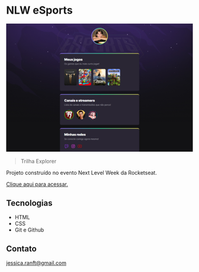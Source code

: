 # NLW eSports

![preview](./.github/preview.png)

> Trilha Explorer

Projeto construído no evento Next Level Week da Rocketseat.

[Clique aqui para acessar.](https://jessicaranft.github.io/nlw-esports-explorer)

## Tecnologias

- HTML
- CSS
- Git e Github

## Contato

jessica.ranft@gmail.com
